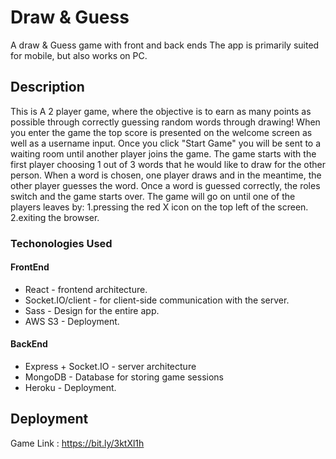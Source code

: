 # Draw & Guess
A draw & Guess game with front and back ends 
The app is primarily suited for mobile, but also works on PC.

## Description
This is A 2 player game, where the objective is to earn as many points as possible through correctly guessing random words through drawing!
When you enter the game the top score is presented on the welcome screen as well as a username input.
Once you click "Start Game" you will be sent to a waiting room until another player joins the game.
The game starts with the first player choosing 1 out of 3 words that he would like to draw for the other person.
When a word is chosen, one player draws and in the meantime, the other player guesses the word.
Once a word is guessed correctly, the roles switch and the game starts over.
The game will go on until one of the players leaves by:
1.pressing the red X icon on the top left of the screen.
2.exiting the browser.

### Techonologies Used
#### FrontEnd
* React - frontend architecture.
* Socket.IO/client -  for client-side communication with the server.
* Sass - Design for the entire app.
* AWS S3 - Deployment.

#### BackEnd
* Express + Socket.IO - server architecture
* MongoDB - Database for storing game sessions
* Heroku - Deployment.


## Deployment
Game Link : https://bit.ly/3ktXl1h
